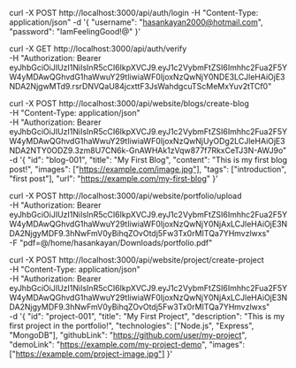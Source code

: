  curl -X POST http://localhost:3000/api/auth/login      -H "Content-Type: application/json"      -d '{
           "username": "hasankayan2000@hotmail.com",
           "password": "IamFeelingGood!@"
         }'


curl -X GET http://localhost:3000/api/auth/verify \
     -H "Authorization: Bearer eyJhbGciOiJIUzI1NiIsInR5cCI6IkpXVCJ9.eyJ1c2VybmFtZSI6Imhhc2Fua2F5YW4yMDAwQGhvdG1haWwuY29tIiwiaWF0IjoxNzQwNjY0NDE3LCJleHAiOjE3NDA2NjgwMTd9.rsrDNVQaU84jcxttF3JsWahdgcuTScMeMxYuv2tTCf0"



curl -X POST http://localhost:3000/api/website/blogs/create-blog \
  -H "Content-Type: application/json" \
  -H "Authorization: Bearer eyJhbGciOiJIUzI1NiIsInR5cCI6IkpXVCJ9.eyJ1c2VybmFtZSI6Imhhc2Fua2F5YW4yMDAwQGhvdG1haWwuY29tIiwiaWF0IjoxNzQwNjUyODg2LCJleHAiOjE3NDA2NTY0ODZ9.3zm8U7CN6k-GnAWHAk1zVqw877f7RkxCeTJ3N-AWJ9o" \
  -d '{
    "id": "blog-001",
    "title": "My First Blog",
    "content": "This is my first blog post!",
    "images": ["https://example.com/image.jpg"],
    "tags": ["introduction", "first post"],
    "url": "https://example.com/my-first-blog"
  }'



curl -X POST http://localhost:3000/api/website/portfolio/upload \
  -H "Authorization: Bearer eyJhbGciOiJIUzI1NiIsInR5cCI6IkpXVCJ9.eyJ1c2VybmFtZSI6Imhhc2Fua2F5YW4yMDAwQGhvdG1haWwuY29tIiwiaWF0IjoxNzQwNjY0NjAxLCJleHAiOjE3NDA2NjgyMDF9.3hNwFmV0yBihqZOvOtdj5Fw3Tx0rMITQa7YHmvzlwxs" \
  -F "pdf=@/home/hasankayan/Downloads/portfolio.pdf"




curl -X POST http://localhost:3000/api/website/project/create-project \
  -H "Content-Type: application/json" \
  -H "Authorization: Bearer eyJhbGciOiJIUzI1NiIsInR5cCI6IkpXVCJ9.eyJ1c2VybmFtZSI6Imhhc2Fua2F5YW4yMDAwQGhvdG1haWwuY29tIiwiaWF0IjoxNzQwNjY0NjAxLCJleHAiOjE3NDA2NjgyMDF9.3hNwFmV0yBihqZOvOtdj5Fw3Tx0rMITQa7YHmvzlwxs" \
  -d '{
    "id": "project-001",
    "title": "My First Project",
    "description": "This is my first project in the portfolio!",
    "technologies": ["Node.js", "Express", "MongoDB"],
    "githubLink": "https://github.com/user/my-project",
    "demoLink": "https://example.com/my-project-demo",
    "images": ["https://example.com/project-image.jpg"]
  }'

